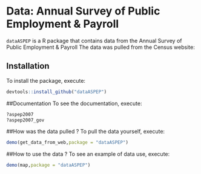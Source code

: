 # Data: Annual Survey of Public Employment & Payroll

`dataASPEP` is a R package that contains data from the Annual Survey of Public Employment & Payroll
The data was pulled from the Census website:



## Installation
To install  the package, execute:

```r
devtools::install_github("dataASPEP")
```

##Documentation
To see the documentation, execute:

```r
?aspep2007
?aspep2007_gov
```

##How was the data pulled ?
To pull the data yourself, execute:

```r
demo(get_data_from_web,package = "dataASPEP")
```

##How to use the data ?
To see an example of data use, execute:


```r
demo(map,package = "dataASPEP")
```

